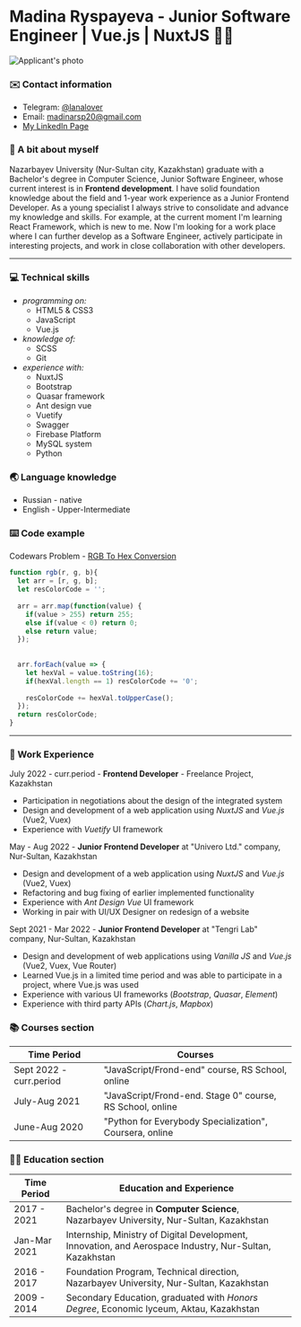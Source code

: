 
# Madina Ryspayeva - Junior Software Engineer | Vue.js | NuxtJS 👩‍💻

![Applicant's photo](/images/my-photo.JPG)

### ✉️ Contact information
* Telegram: [@lanalover](https://t.me/lanalover)
* Email: <madinarsp20@gmail.com>
* [My LinkedIn Page](https://www.linkedin.com/in/madina-r-7b2238233/)

### 👋 A bit about myself
Nazarbayev University (Nur-Sultan city, Kazakhstan) graduate with a Bachelor's degree in Computer Science, Junior Software Engineer, whose current interest is in __Frontend development__. I have solid foundation knowledge about the field and 1-year work experience as a Junior Frontend Developer. As a young specialist I always strive to consolidate and advance my knowledge and skills. For example, at the current moment I'm learning React Framework, which is new to me. Now I'm looking for a work place where I can further develop as a Software Engineer, actively participate in interesting projects, and work in close collaboration with other developers.

-----

### 💻 Technical skills
   * _programming on:_
      * HTML5 & CSS3
      * JavaScript
      * Vue.js
   * _knowledge of:_
      * SCSS
      * Git
   * _experience with:_
      * NuxtJS
      * Bootstrap
      * Quasar framework
      * Ant design vue
      * Vuetify
      * Swagger
      * Firebase Platform
      * MySQL system
      * Python

### 🌏 Language knowledge
* Russian - native
* English - Upper-Intermediate

### ⌨️ Code example

Codewars Problem - [RGB To Hex Conversion](https://www.codewars.com/kata/513e08acc600c94f01000001)
```javascript
function rgb(r, g, b){
  let arr = [r, g, b];
  let resColorCode = '';
  
  arr = arr.map(function(value) {
    if(value > 255) return 255;
    else if(value < 0) return 0;
    else return value;
  });
  
  
  arr.forEach(value => {
    let hexVal = value.toString(16);
    if(hexVal.length == 1) resColorCode += '0';
    
    resColorCode += hexVal.toUpperCase();
  });
  return resColorCode;
}
```

-----

### 💼 Work Experience

July 2022 - curr.period - __Frontend Developer__ - Freelance Project, Kazakhstan
   * Participation in negotiations about the design of the integrated system
   * Design and development of a web application using *NuxtJS* and *Vue.js* (Vue2, Vuex)
   * Experience with *Vuetify* UI framework

May - Aug 2022 - __Junior Frontend Developer__ at "Univero Ltd." company, Nur-Sultan, Kazakhstan
   * Design and development of a web application using *NuxtJS* and *Vue.js* (Vue2, Vuex)
   * Refactoring and bug fixing of earlier implemented functionality
   * Experience with *Ant Design Vue* UI framework
   * Working in pair with UI/UX Designer on redesign of a website

Sept 2021 - Mar 2022 - __Junior Frontend Developer__ at "Tengri Lab" company, Nur-Sultan, Kazakhstan
   * Design and development of web applications using *Vanilla JS* and *Vue.js* (Vue2, Vuex, Vue Router)
   * Learned Vue.js in a limited time period and was able to participate in a project, where Vue.js was used
   * Experience with various UI frameworks (*Bootstrap*, *Quasar*, *Element*)
   * Experience with third party APIs (*Chart.js*, *Mapbox*)

### 📚 Courses section

__Time Period__ | __Courses__
----------- | ------------------------
Sept 2022 - curr.period | "JavaScript/Frond-end" course, RS School, online
July-Aug 2021 | "JavaScript/Frond-end. Stage 0" course, RS School, online
June-Aug 2020 | "Python for Everybody Specialization", Coursera, online

### 👩‍🎓 Education section

__Time Period__ | __Education and Experience__
----------- | ------------------------
2017 - 2021 | Bachelor's degree in __Computer Science__, Nazarbayev University, Nur-Sultan, Kazakhstan
Jan-Mar 2021 | Internship, Ministry of Digital Development, Innovation, and Aerospace Industry, Nur-Sultan, Kazakhstan
2016 - 2017 | Foundation Program, Technical direction, Nazarbayev University, Nur-Sultan, Kazakhstan
2009 - 2014 | Secondary Education, graduated with *Honors Degree*, Economic lyceum, Aktau, Kazakhstan